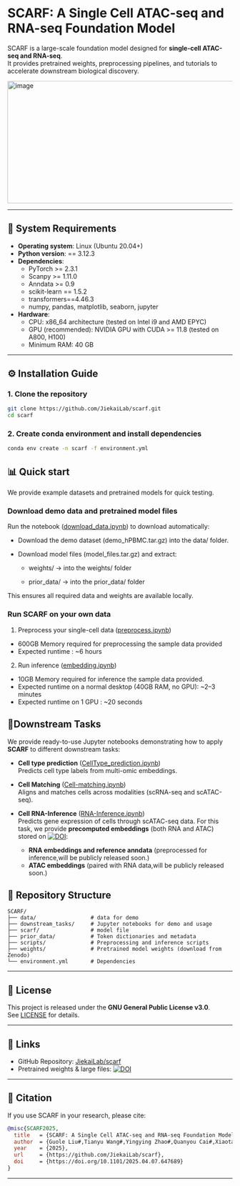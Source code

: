 # SCARF: A Single Cell ATAC-seq and RNA-seq Foundation Model

SCARF is a large-scale foundation model designed for **single-cell ATAC-seq and RNA-seq**.  
It provides pretrained weights, preprocessing pipelines, and tutorials to accelerate downstream biological discovery.

<img width="638" height="274" alt="image" src="https://github.com/user-attachments/assets/3ce77d03-c6a1-49bf-979a-e3c2fa542634" />

---

## 🚀 System Requirements

- **Operating system**: Linux (Ubuntu 20.04+)
- **Python version**: == 3.12.3
- **Dependencies**:
  - PyTorch >= 2.3.1
  - Scanpy >= 1.11.0
  - Anndata >= 0.9
  - scikit-learn == 1.5.2
  - transformers==4.46.3
  - numpy, pandas, matplotlib, seaborn, jupyter
- **Hardware**:
  - CPU: x86_64 architecture (tested on Intel i9 and AMD EPYC)
  - GPU (recommended): NVIDIA GPU with CUDA >= 11.8 (tested on A800, H100)
  - Minimum RAM: 40 GB

---

## ⚙️ Installation Guide

### 1. Clone the repository

```bash
git clone https://github.com/JiekaiLab/scarf.git
cd scarf
```

### 2. Create conda environment and install dependencies

```bash
conda env create -n scarf -f environment.yml
```


## 📊 Quick start

We provide example datasets and pretrained models for quick testing. 
### Download demo data and pretrained model files
Run the notebook ([download_data.ipynb](./downstream_tasks/download_data.ipynb)) to download automatically:

- Download the demo dataset (demo_hPBMC.tar.gz) into the data/ folder.

- Download model files (model_files.tar.gz) and extract:

    - weights/ → into the weights/ folder

    - prior_data/ → into the prior_data/ folder

This ensures all required data and weights are available locally.


### Run SCARF on your own data

1. Preprocess your single-cell data ([preprocess.ipynb](./downstream_tasks/preprocess.ipynb))
  - 600GB Memory required for preprocessing the sample data provided
  - Expected runtime : ~6 hours

2. Run inference ([embedding.ipynb](./downstream_tasks/embedding.ipynb))  
  - 10GB Memory required for inference the sample data provided.
  - Expected runtime on a normal desktop (40GB RAM, no GPU): ~2–3 minutes
  - Expected runtime on 1 GPU : ~20 seconds


## 🎯Downstream Tasks

We provide ready-to-use Jupyter notebooks demonstrating how to apply **SCARF** to different downstream tasks:

- **Cell type prediction** ([CellType_prediction.ipynb](./downstream_tasks/CellType_prediction.ipynb))  
  Predicts cell type labels from multi-omic embeddings.

- **Cell Matching** ([Cell-matching.ipynb](./downstream_tasks/Cell-matching.ipynb))  
  Aligns and matches cells across modalities (scRNA-seq and scATAC-seq).

- **Cell RNA-Inference** ([RNA-Inference.ipynb](./downstream_tasks/RNA-Inference.ipynb))  
  Predicts gene expression of cells through scATAC-seq data.
  For this task, we provide **precomputed embeddings** (both RNA and ATAC) stored on [![DOI](https://zenodo.org/badge/DOI/10.5281/zenodo.16956913.svg)](https://doi.org/10.5281/zenodo.16956913):  
  - **RNA embeddings and reference anndata** (preprocessed for inference,will be publicly released soon.)  
  - **ATAC embeddings** (paired with RNA data,will be publicly released soon.)  

## 📂 Repository Structure

```
SCARF/
├── data/                 # data for demo
├── downstream_tasks/     # Jupyter notebooks for demo and usage
├── scarf/                # model file
├── prior_data/           # Token dictionaries and metadata
├── scripts/              # Preprocessing and inference scripts
├── weights/              # Pretrained model weights (download from Zenodo)
└── environment.yml       # Dependencies
```

---

## 📜 License

This project is released under the **GNU General Public License v3.0**.  
See [LICENSE](./LICENSE) for details.

---

## 🔗 Links

* GitHub Repository: [JiekaiLab/scarf](https://github.com/JiekaiLab/scarf)
* Pretrained weights & large files: [![DOI](https://zenodo.org/badge/DOI/10.5281/zenodo.16956913.svg)](https://doi.org/10.5281/zenodo.16956913)

---

## 📖 Citation

If you use SCARF in your research, please cite:

```bibtex
@misc{SCARF2025,
  title   = {SCARF: A Single Cell ATAC-seq and RNA-seq Foundation Model},
  author  = {Guole Liu#,Tianyu Wang#,Yingying Zhao#,Quanyou Cai#,Xiaotao Wang#,Ziyi Wen,Yaofeng Wang,Lihui Lin*, Yongbing Zhao*, Ge Yang*,Jiekai Chen*},
  year    = {2025},
  url     = {https://github.com/JiekaiLab/scarf},
  doi     = {https://doi.org/10.1101/2025.04.07.647689}
}
```

---

